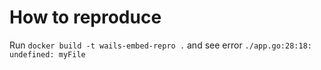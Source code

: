 # How to reproduce

Run `docker build -t wails-embed-repro .` and see error `./app.go:28:18: undefined: myFile`

